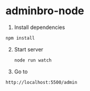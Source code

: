 # adminbro-node
 
 1. Install dependencies

   ```sh
   npm install
   ```
2. Start server

   ```sh
   node run watch
   ```
 3. Go to 
 
 ```sh
 http://localhost:5500/admin
```
